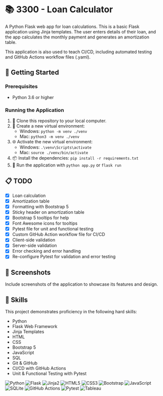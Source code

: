 # 📚 3300 - Loan Calculator

A Python Flask web app for loan calculations. This is a basic Flask application using Jinja templates. The user enters details of their loan, and the app calculates the monthly payment and generates an amortization table.

This application is also used to teach CI/CD, including automated testing and GitHub Actions workflow files (.yaml).

## 🚀 Getting Started

### Prerequisites

- Python 3.6 or higher

### Running the Application

1. 📁 Clone this repository to your local computer.
2. 🐍 Create a new virtual environment:
   - Windows: `python -m venv ./venv`
   - Mac: `python3 -m venv ./venv`
3. 🌐 Activate the new virtual environment:
   - Windows: `.\venv\Scripts\activate`
   - Mac: `source ./venv/bin/activate`
4. 📦 Install the dependencies: `pip install -r requirements.txt`
5. 🚦 Run the application with `python app.py` or `flask run`

## 📋 TODO

- [x] Loan calculation
- [x] Amortization table
- [x] Formatting with Bootstrap 5
- [x] Sticky header on amortization table
- [x] Bootstrap 5 tooltips for help
- [x] Font Awesome icons for tooltips
- [x] Pytest file for unit and functional testing
- [x] Custom GitHub Action workflow file for CI/CD
- [x] Client-side validation
- [x] Server-side validation
- [x] Error checking and error handling
- [x] Re-configure Pytest for validation and error testing

## 📸 Screenshots

Include screenshots of the application to showcase its features and design.

## 💼 Skills

This project demonstrates proficiency in the following hard skills:

- Python
- Flask Web Framework
- Jinja Templates
- HTML
- CSS
- Bootstrap 5
- JavaScript
- SQL
- Git & GitHub
- CI/CD with GitHub Actions
- Unit & Functional Testing with Pytest

![Python](https://img.shields.io/badge/Python-3776AB?style=for-the-badge&logo=python&logoColor=white)
![Flask](https://img.shields.io/badge/Flask-000000?style=for-the-badge&logo=flask&logoColor=white)
![Jinja2](https://img.shields.io/badge/Jinja2-B41717?style=for-the-badge&logo=jinja&logoColor=white)
![HTML5](https://img.shields.io/badge/HTML5-E34F26?style=for-the-badge&logo=html5&logoColor=white)
![CSS3](https://img.shields.io/badge/CSS3-1572B6?style=for-the-badge&logo=css3&logoColor=white)
![Bootstrap](https://img.shields.io/badge/Bootstrap-7952B3?style=for-the-badge&logo=bootstrap&logoColor=white)
![JavaScript](https://img.shields.io/badge/JavaScript-F7DF1E?style=for-the-badge&logo=javascript&logoColor=black)
![SQLite](https://img.shields.io/badge/SQLite-07405E?style=for-the-badge&logo=sqlite&logoColor=white)
![GitHub Actions](https://img.shields.io/badge/GitHub_Actions-2088FF?style=for-the-badge&logo=github-actions&logoColor=white)
![Pytest](https://img.shields.io/badge/Pytest-0A9EDC?style=for-the-badge&logo=pytest&logoColor=white)
![Tableau](https://img.shields.io/badge/Tableau-E97627?style=for-the-badge&logo=tableau&logoColor=white)


